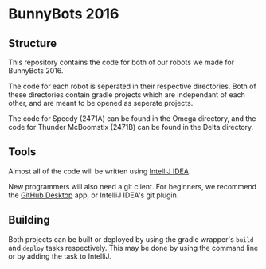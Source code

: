 # BunnyBots 2016

## Structure

This repository contains the code for both of our robots we made for BunnyBots 2016.

The code for each robot is seperated in their respective directories.
Both of these directories contain gradle projects which are independant of each other, and are meant to be opened as seperate projects.

The code for Speedy (2471A) can be found in the Omega directory, and the code for Thunder McBoomstix (2471B) can be found in the Delta
directory. 

## Tools

Almost all of the code will be written using [IntelliJ IDEA](https://www.jetbrains.com/idea/).

New programmers will also need a git client. For beginners, we recommend the [GitHub Desktop](https://desktop.github.com/) app,
or IntelliJ IDEA's git plugin.

## Building

Both projects can be built or deployed by using the gradle wrapper's `build` and `deploy` tasks respectively. This may be done by using the command line
or by adding the task to IntelliJ.

